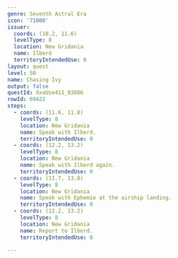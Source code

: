 ```yaml
---
genre: Seventh Astral Era
icon: '71000'
issuer:
  coords: (10.2, 11.6)
  levelType: 8
  location: New Gridania
  name: Ilberd
  territoryIntendedUse: 0
layout: quest
level: 50
name: Chasing Ivy
output: false
questId: XxaUse411_03886
rowId: 69422
steps:
  - coords: (11.6, 11.8)
    levelType: 8
    location: New Gridania
    name: Speak with Ilberd.
    territoryIntendedUse: 0
  - coords: (12.2, 13.2)
    levelType: 8
    location: New Gridania
    name: Speak with Ilberd again.
    territoryIntendedUse: 0
  - coords: (11.7, 13.0)
    levelType: 8
    location: New Gridania
    name: Speak with Ephemie at the airship landing.
    territoryIntendedUse: 0
  - coords: (12.2, 13.2)
    levelType: 8
    location: New Gridania
    name: Report to Ilberd.
    territoryIntendedUse: 0

---
```

